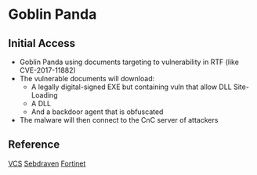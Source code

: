 # Goblin Panda

## Initial Access 

- Goblin Panda using documents targeting to vulnerability in RTF (like CVE-2017-11882)
- The vulnerable documents will download:
  - A legally digital-signed EXE but containing vuln that allow DLL Site-Loading
  - A DLL
  - And a backdoor agent that is obfuscated  
- The malware will then connect to the CnC server of attackers

## Reference
[VCS](https://blog.viettelcybersecurity.com/chien-dich-cua-nhom-apt-goblin-panda-loi-dung-dai-dich-covid-19/)
[Sebdraven](https://sebdraven.medium.com/goblin-panda-changes-the-dropper-and-reused-the-old-infrastructure-a35915f3e37a)
[Fortinet](https://www.fortinet.com/blog/threat-research/cta-security-playbook--goblin-panda)
